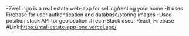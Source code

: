 -Zwellingo is a real estate web-app for selling/renting your home
-It uses Firebase for user authentication and database/storing images
-Used position stack API for geolocation
#Tech-Stack used: React, Firebase
#Link:https://real-estate-app-one.vercel.app/
